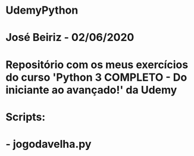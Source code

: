 # UdemyPython
# José Beiriz - 02/06/2020
# Repositório com os meus exercícios do curso 'Python 3 COMPLETO - Do iniciante ao avançado!' da Udemy
# Scripts:
# - jogodavelha.py
